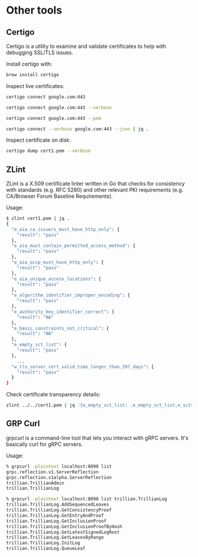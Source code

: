 # Other tools

## Certigo

Certigo is a utility to examine and validate certificates to help with debugging SSL/TLS issues.

Install certigo with:
```bash
brew install certigo
```

Inspect live certificates:
```bash
certigo connect google.com:443

certigo connect google.com:443 --verbose

certigo connect google.com:443 --pem

certigo connect --verbose google.com:443 --json | jq .
```

Inspect certificate on disk:
```bash
certigo dump cert1.pem --verbose
```


## ZLint

ZLint is a X.509 certificate linter written in Go that checks for consistency with standards (e.g. RFC 5280) and other relevant PKI requirements (e.g. CA/Browser Forum Baseline Requirements).

Usage:
```bash
$ zlint cert1.pem | jq .
{
  "e_aia_ca_issuers_must_have_http_only": {
    "result": "pass"
  },
  "e_aia_must_contain_permitted_access_method": {
    "result": "pass"
  },
  "e_aia_ocsp_must_have_http_only": {
    "result": "pass"
  },
  "e_aia_unique_access_locations": {
    "result": "pass"
  },
  "e_algorithm_identifier_improper_encoding": {
    "result": "pass"
  },
  "e_authority_key_identifier_correct": {
    "result": "NA"
  },
  "e_basic_constraints_not_critical": {
    "result": "NA"
  },
  "e_empty_sct_list": {
    "result": "pass"
  },
    ...
  "w_tls_server_cert_valid_time_longer_than_397_days": {
    "result": "pass"
  }
}
```

Check certificate transparency details:
```bash
zlint ../../cert1.pem | jq '{e_empty_sct_list: .e_empty_sct_list,e_scts_missing: .e_scts_missing,e_embedded_sct_not_enough_for_issuance: .e_embedded_sct_not_enough_for_issuance, e_precert_with_sct_list: .e_precert_with_sct_list,w_ct_sct_policy_count_unsatisfied: .w_ct_sct_policy_count_unsatisfied}'
```


## GRP Curl

grpcurl is a command-line tool that lets you interact with gRPC servers. It's basically curl for gRPC servers.

Usage:
```bash
% grpcurl -plaintext localhost:8090 list
grpc.reflection.v1.ServerReflection
grpc.reflection.v1alpha.ServerReflection
trillian.TrillianAdmin
trillian.TrillianLog

% grpcurl -plaintext localhost:8090 list trillian.TrillianLog
trillian.TrillianLog.AddSequencedLeaves
trillian.TrillianLog.GetConsistencyProof
trillian.TrillianLog.GetEntryAndProof
trillian.TrillianLog.GetInclusionProof
trillian.TrillianLog.GetInclusionProofByHash
trillian.TrillianLog.GetLatestSignedLogRoot
trillian.TrillianLog.GetLeavesByRange
trillian.TrillianLog.InitLog
trillian.TrillianLog.QueueLeaf
```
